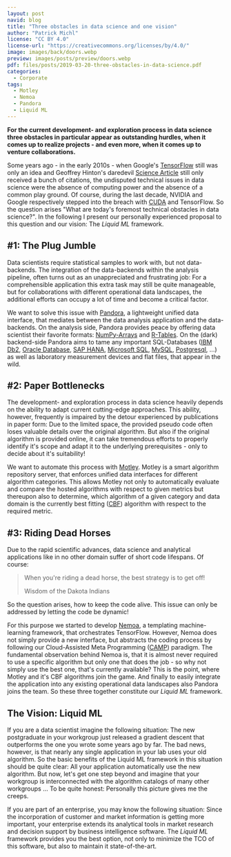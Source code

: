 ```yaml
---
layout: post
navid: blog
title: "Three obstacles in data science and one vision"
author: "Patrick Michl"
license: "CC BY 4.0"
license-url: "https://creativecommons.org/licenses/by/4.0/"
image: images/back/doors.webp
preview: images/posts/preview/doors.webp
pdf: files/posts/2019-03-20-three-obstacles-in-data-science.pdf
categories:
  - Corporate
tags:
  - Motley
  - Nemoa
  - Pandora
  - Liquid ML
---
```


**For the current development- and exploration process in data science three
obstacles in particular appear as outstanding hurdles, when it comes up to
realize projects - and even more, when it comes up to venture collaborations.**

Some years ago - in the early 2010s - when Google's
[TensorFlow](https://www.tensorflow.org/) still was only an idea and Geoffrey
Hinton's daredevil [Science
Article](https://www.cs.toronto.edu/~hinton/science.pdf) still only received a
bunch of citations, the undisputed technical issues in data science were the
absence of computing power and the absence of a common play ground. Of course,
during the last decade, NVIDIA and Google respectively stepped into
the breach with [CUDA](https://developer.nvidia.com/cuda-zone) and TensorFlow.
So the question arises "What are today's foremost technical obstacles in data
science?". In the following I present our personally experienced proposal to
this question and our vision: The *Liquid ML* framework.

## \#1: The Plug Jumble

Data scientists require statistical samples to work with, but not data-backends.
The integration of the data-backends within the analysis pipeline, often turns
out as an unappreciated and frustrating job: For a comprehensible application
this extra task may still be quite manageable, but for collaborations with
different operational data landscapes, the additional efforts can occupy a lot
of time and become a critical factor.

We want to solve this issue with [Pandora](/pandora.html), a lightweight unified
data interface, that mediates between the data analysis application and the
data-backends. On the analysis side, Pandora provides peace by offering data
scientist their favorite formats: [NumPy-Arrays](http://www.numpy.org/) and
[R-Tables](https://www.r-project.org/). On the (dark) backend-side Pandora aims
to tame any important SQL-Databases ([IBM
Db2](https://www.ibm.com/analytics/us/en/db2/), [Oracle
Database](https://www.oracle.com/database/), [SAP
HANA](https://www.sap.com/products/hana.html), [Microsoft
SQL](https://www.microsoft.com/sql-server), [MySQL](https://www.mysql.com),
[Postgresql](https://www.postgresql.org/), ...) as well as laboratory
measurement devices and flat files, that appear in the wild.

## \#2: Paper Bottlenecks

The development- and exploration process in data science heavily depends on the
ability to adapt current cutting-edge approaches. This ability, however,
frequently is impaired by the detour experienced by publications in paper form:
Due to the limited space, the provided pseudo code often loses valuable details
over the original algorithm. But also if the original algorithm is provided
online, it can take tremendous efforts to properly identify it's scope and adapt
it to the underlying prerequisites - only to decide about it's suitability!

We want to automate this process with [Motley](/motley.html). Motley is a smart
algorithm repository server, that enforces unified data interfaces for different
algorithm categories. This allows Motley not only to automatically evaluate and
compare the hosted algorithms with respect to given metrics but thereupon also
to determine, which algorithm of a given category and data domain is the
currently best fitting ([CBF](/tags#CBF)) algorithm with respect to the required
metric.

## \#3: Riding Dead Horses

Due to the rapid scientific advances, data science and analytical applications
like in no other domain suffer of short code lifespans. Of course:
> When you're riding a dead horse, the best strategy is to get off!
>
> Wisdom of the Dakota Indians

So the question arises, how to keep the code alive. This issue can only be
addressed by letting the code be dynamic!

For this purpose we started to develop [Nemoa](/nemoa.html), a templating
machine-learning framework, that orchestrates TensorFlow. However, Nemoa does
not simply provide a new interface, but abstracts the coding process by
following our Cloud-Assisted Meta Programming ([CAMP](/tags#CAMP)) paradigm. The
fundamental observation behind Nemoa is, that it is almost never required to use
a specific algorithm but only one that does the job - so why not simply use the
best one, that's currently available? This is the point, where Motley and it's
CBF algorithms join the game. And finally to easily integrate the application
into any existing operational data landscapes also Pandora joins the team. So
these three together constitute our *Liquid ML* framework.

## The Vision: Liquid ML

If you are a data scientist imagine the following situation: The new
postgraduate in your workgroup just released a gradient descent that outperforms
the one you wrote some years ago by far. The bad news, however, is that nearly
any single application in your lab uses your old algorithm. So the basic
benefits of the Liquid ML framework in this situation should be quite clear:
All your application automatically use the new algorithm. But now, let's get one
step beyond and imagine that your workgroup is interconnected with the algorithm
catalogs of many other workgroups ... To be quite honest: Personally this
picture gives me the creeps.

If you are part of an enterprise, you may know the following situation: Since
the incorporation of customer and market information is getting more important,
your enterprise extends its analytical tools in market research and decision
support by business intelligence software. The *Liquid ML* framework provides
you the best option, not only to minimize the TCO of this software, but also to
maintain it state-of-the-art.
